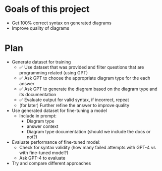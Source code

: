 # Goals of this project
- Get 100% correct syntax on generated diagrams
- Improve quality of diagrams

# Plan
- Generate dataset for training
  - ✅ Use dataset that was provided and filter questions that are programming related (using GPT)
  - ✅ Ask GPT to choose the appropriate diagram type for the each answer
  - ✅ Ask GPT to generate the diagram based on the diagram type and its documentation
  - ✅ Evaluate output for valid syntax, if incorrect, repeat
  - (for later) Further refine the answer to improve quality
- Use generated dataset for fine-tuning a model
  - Include in prompt:
    - Diagram type
    - answer context
    - Diagram type documentation (should we include the docs or not?)
- Evaluate performance of fine-tuned model:
  - Check for syntax validity (how many failed attempts with GPT-4 vs with fine-tuned model?)
  - Ask GPT-4 to evaluate
- Try and compare different approaches
